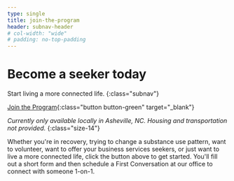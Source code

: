 ```yaml
---
type: single
title: join-the-program
header: subnav-header
# col-width: "wide"
# padding: no-top-padding
---
```


# Become a <span class="emphasized-header">seeker</span> today

Start living a more connected life.
{:class="subnav"}

[Join the Program](https://form.jotform.com/90764612050148){:class="button button-green" target="_blank"}

_Currently only available locally in Asheville, NC. Housing and transportation not provided._
{:class="size-14"}

Whether you're in recovery, trying to change a substance use pattern, want to volunteer, want to offer your business services seekers, or just want to live a more connected life, click the button above to get started. You'll fill out a short form and then schedule a First Conversation at our office to connect with someone 1-on-1.
